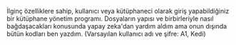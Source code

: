 İlginç özelliklere sahip, kullanıcı veya kütüphaneci olarak giriş yapabildiğiniz bir kütüphane yönetim programı. Dosyaların yapısı ve birbirleriyle nasıl bağdaşacakları konusunda yapay zeka'dan yardım aldım ama onun dışında bütün kodları ben yazdım. (Varsayılan kullanıcı adı ve şifre: A1, Kedi)
